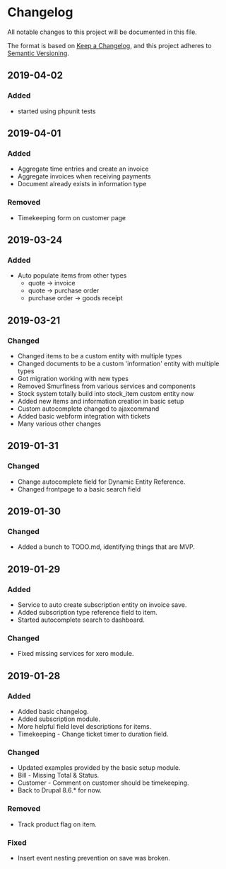 
# Changelog
All notable changes to this project will be documented in this file.

The format is based on [Keep a Changelog](https://keepachangelog.com/en/1.0.0/),
and this project adheres to [Semantic Versioning](https://semver.org/spec/v2.0.0.html).

## 2019-04-02
### Added
- started using phpunit tests

## 2019-04-01
### Added
- Aggregate time entries and create an invoice
- Aggregate invoices when receiving payments
- Document already exists in information type

### Removed
- Timekeeping form on customer page

## 2019-03-24
### Added
- Auto populate items from other types
  - quote -> invoice
  - quote -> purchase order
  - purchase order -> goods receipt

## 2019-03-21
### Changed
- Changed items to be a custom entity with multiple types
- Changed documents to be a custom 'information' entity with multiple types
- Got migration working with new types
- Removed Smurfiness from various services and components
- Stock system totally build into stock_item custom entity now
- Added new items and information creation in basic setup
- Custom autocomplete changed to ajaxcommand
- Added basic webform integration with tickets
- Many various other changes

## 2019-01-31
### Changed
- Change autocomplete field for Dynamic Entity Reference.
- Changed frontpage to a basic search field

## 2019-01-30
### Changed
- Added a bunch to TODO.md, identifying things that are MVP.

## 2019-01-29
### Added
- Service to auto create subscription entity on invoice save.
- Added subscription type reference field to item.
- Started autocomplete search to dashboard.

### Changed
- Fixed missing services for xero module.

## 2019-01-28
### Added
- Added basic changelog.
- Added subscription module.
- More helpful field level descriptions for items.
- Timekeeping - Change ticket timer to duration field.

### Changed
- Updated examples provided by the basic setup module.
- Bill - Missing Total & Status.
- Customer - Comment on customer should be timekeeping.
- Back to Drupal 8.6.* for now.

### Removed
- Track product flag on item.

### Fixed
- Insert event nesting prevention on save was broken.
